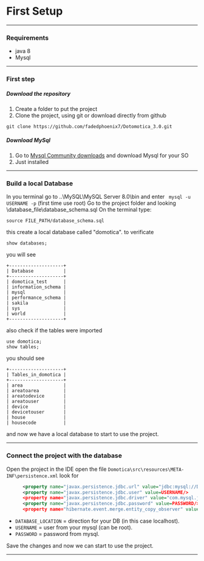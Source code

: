 # First Setup
***
### Requirements
* java 8
* Mysql
---
### First step
##### Download the repository
1. Create a folder to put the project
2. Clone the project, using git or download directly from github
```git
git clone https://github.com/fadedphoenix7/Dotomotica_3.0.git
```

##### Download MySql
1. Go to [Mysql Community downloads](https://dev.mysql.com/downloads/) and download Mysql for your SO
2. Just installed

---
### Build a local Database
In you terminal go to ..\MySQL\MySQL Server 8.0\bin
and enter ``` mysql -u USERNAME -p``` (first time use root)
Go to the project folder and looking \database_file\database_schema.sql
On the terminal type:
```
source FILE_PATH/database_schema.sql
```
this create a local database called "domotica". to verificate
```
show databases;
```

you will see 
```mysql
+--------------------+
| Database           |
+--------------------+
| domotica_test      |
| information_schema |
| mysql              |
| performance_schema |
| sakila             |
| sys                |
| world              |
+--------------------+
```

also check if the tables were imported
```
use domotica;
show tables;
```

you should see 
```
+--------------------+
| Tables_in_domotica |
+--------------------+
| area               |
| areatoarea         |
| areatodevice       |
| areatouser         |
| device             |
| devicetouser       |
| house              |
| housecode          |
```
and now we have a local database to start to use the project.
***
### Connect the project with the database
Open the project in the IDE
open the file ```Domotica\src\resources\META-INF\persistence.xml```
look for
```xml
      <property name="javax.persistence.jdbc.url" value="jdbc:mysql://DATABASE_LOCATION/domotica?useUnicode=true&amp;useJDBCCompliantTimezoneShift=true&amp;useLegacyDatetimeCode=false&amp;serverTimezone=UTC"/>
      <property name="javax.persistence.jdbc.user" value=USERNAME/>
      <property name="javax.persistence.jdbc.driver" value="com.mysql.jdbc.Driver"/>
      <property name="javax.persistence.jdbc.password" value=PASSWORD/>
      <property name="hibernate.event.merge.entity_copy_observer" value="allow"/>
```
* ```DATABASE_LOCATION``` = direction for your DB (in this case localhost).
* ```USERNAME``` = user from your mysql (can be root).
* ```PASSWORD``` = password from mysql.

Save the changes and now we can start to use the project.

---

